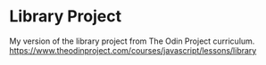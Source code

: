 # Library Project
My version of the library project from The Odin Project curriculum.
https://www.theodinproject.com/courses/javascript/lessons/library
